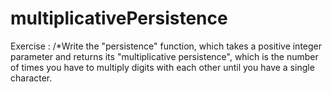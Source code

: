 # multiplicativePersistence
Exercise : /*Write the "persistence" function, which takes a positive integer parameter and returns its "multiplicative persistence", which is the number of times you have to multiply digits with each other until you have a single character.
